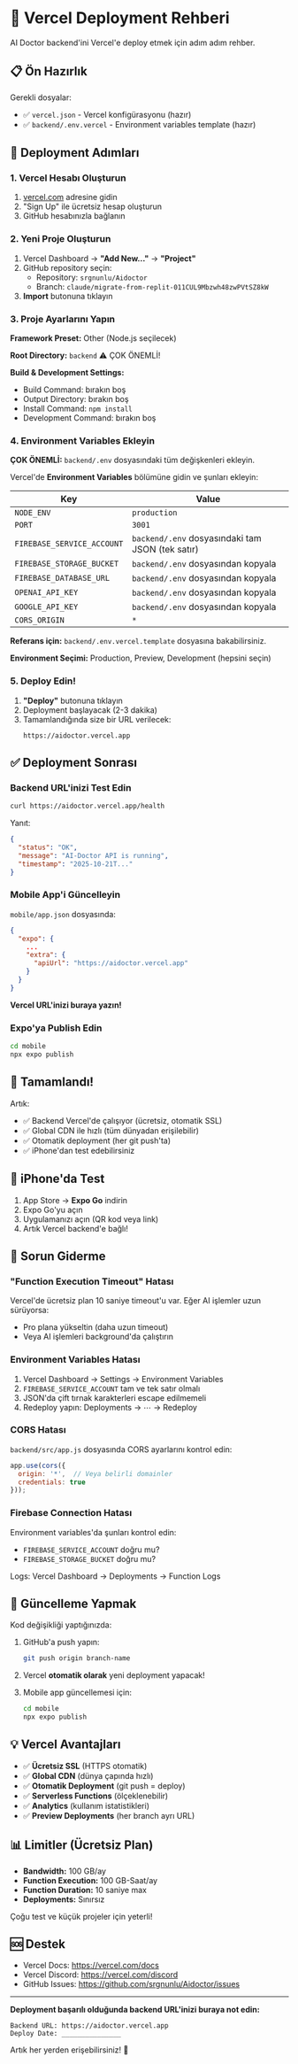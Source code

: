 # 🚀 Vercel Deployment Rehberi

AI Doctor backend'ini Vercel'e deploy etmek için adım adım rehber.

## 📋 Ön Hazırlık

Gerekli dosyalar:
- ✅ `vercel.json` - Vercel konfigürasyonu (hazır)
- ✅ `backend/.env.vercel` - Environment variables template (hazır)

## 🎯 Deployment Adımları

### 1. Vercel Hesabı Oluşturun

1. [vercel.com](https://vercel.com) adresine gidin
2. "Sign Up" ile ücretsiz hesap oluşturun
3. GitHub hesabınızla bağlanın

### 2. Yeni Proje Oluşturun

1. Vercel Dashboard → **"Add New..."** → **"Project"**
2. GitHub repository seçin:
   - Repository: `srgnunlu/Aidoctor`
   - Branch: `claude/migrate-from-replit-011CUL9Mbzwh48zwPVtSZ8kW`
3. **Import** butonuna tıklayın

### 3. Proje Ayarlarını Yapın

**Framework Preset:** Other (Node.js seçilecek)

**Root Directory:** `backend` ⚠️ ÇOK ÖNEMLİ!

**Build & Development Settings:**
- Build Command: bırakın boş
- Output Directory: bırakın boş
- Install Command: `npm install`
- Development Command: bırakın boş

### 4. Environment Variables Ekleyin

**ÇOK ÖNEMLİ:** `backend/.env` dosyasındaki tüm değişkenleri ekleyin.

Vercel'de **Environment Variables** bölümüne gidin ve şunları ekleyin:

| Key | Value |
|-----|-------|
| `NODE_ENV` | `production` |
| `PORT` | `3001` |
| `FIREBASE_SERVICE_ACCOUNT` | `backend/.env` dosyasındaki tam JSON (tek satır) |
| `FIREBASE_STORAGE_BUCKET` | `backend/.env` dosyasından kopyala |
| `FIREBASE_DATABASE_URL` | `backend/.env` dosyasından kopyala |
| `OPENAI_API_KEY` | `backend/.env` dosyasından kopyala |
| `GOOGLE_API_KEY` | `backend/.env` dosyasından kopyala |
| `CORS_ORIGIN` | `*` |

**Referans için:** `backend/.env.vercel.template` dosyasına bakabilirsiniz.

**Environment Seçimi:** Production, Preview, Development (hepsini seçin)

### 5. Deploy Edin!

1. **"Deploy"** butonuna tıklayın
2. Deployment başlayacak (2-3 dakika)
3. Tamamlandığında size bir URL verilecek:
   ```
   https://aidoctor.vercel.app
   ```

## ✅ Deployment Sonrası

### Backend URL'inizi Test Edin

```bash
curl https://aidoctor.vercel.app/health
```

Yanıt:
```json
{
  "status": "OK",
  "message": "AI-Doctor API is running",
  "timestamp": "2025-10-21T..."
}
```

### Mobile App'i Güncelleyin

`mobile/app.json` dosyasında:

```json
{
  "expo": {
    ...
    "extra": {
      "apiUrl": "https://aidoctor.vercel.app"
    }
  }
}
```

**Vercel URL'inizi buraya yazın!**

### Expo'ya Publish Edin

```bash
cd mobile
npx expo publish
```

## 🎯 Tamamlandı!

Artık:
- ✅ Backend Vercel'de çalışıyor (ücretsiz, otomatik SSL)
- ✅ Global CDN ile hızlı (tüm dünyadan erişilebilir)
- ✅ Otomatik deployment (her git push'ta)
- ✅ iPhone'dan test edebilirsiniz

## 📱 iPhone'da Test

1. App Store → **Expo Go** indirin
2. Expo Go'yu açın
3. Uygulamanızı açın (QR kod veya link)
4. Artık Vercel backend'e bağlı!

## 🔧 Sorun Giderme

### "Function Execution Timeout" Hatası

Vercel'de ücretsiz plan 10 saniye timeout'u var. Eğer AI işlemler uzun sürüyorsa:
- Pro plana yükseltin (daha uzun timeout)
- Veya AI işlemleri background'da çalıştırın

### Environment Variables Hatası

1. Vercel Dashboard → Settings → Environment Variables
2. `FIREBASE_SERVICE_ACCOUNT` tam ve tek satır olmalı
3. JSON'da çift tırnak karakterleri escape edilmemeli
4. Redeploy yapın: Deployments → ⋯ → Redeploy

### CORS Hatası

`backend/src/app.js` dosyasında CORS ayarlarını kontrol edin:

```javascript
app.use(cors({
  origin: '*',  // Veya belirli domainler
  credentials: true
}));
```

### Firebase Connection Hatası

Environment variables'da şunları kontrol edin:
- `FIREBASE_SERVICE_ACCOUNT` doğru mu?
- `FIREBASE_STORAGE_BUCKET` doğru mu?

Logs: Vercel Dashboard → Deployments → Function Logs

## 🔄 Güncelleme Yapmak

Kod değişikliği yaptığınızda:

1. GitHub'a push yapın:
   ```bash
   git push origin branch-name
   ```

2. Vercel **otomatik olarak** yeni deployment yapacak!

3. Mobile app güncellemesi için:
   ```bash
   cd mobile
   npx expo publish
   ```

## 💡 Vercel Avantajları

- ✅ **Ücretsiz SSL** (HTTPS otomatik)
- ✅ **Global CDN** (dünya çapında hızlı)
- ✅ **Otomatik Deployment** (git push = deploy)
- ✅ **Serverless Functions** (ölçeklenebilir)
- ✅ **Analytics** (kullanım istatistikleri)
- ✅ **Preview Deployments** (her branch ayrı URL)

## 📊 Limitler (Ücretsiz Plan)

- **Bandwidth:** 100 GB/ay
- **Function Execution:** 100 GB-Saat/ay
- **Function Duration:** 10 saniye max
- **Deployments:** Sınırsız

Çoğu test ve küçük projeler için yeterli!

## 🆘 Destek

- Vercel Docs: https://vercel.com/docs
- Vercel Discord: https://vercel.com/discord
- GitHub Issues: https://github.com/srgnunlu/Aidoctor/issues

---

**Deployment başarılı olduğunda backend URL'inizi buraya not edin:**

```
Backend URL: https://aidoctor.vercel.app
Deploy Date: _______________
```

Artık her yerden erişebilirsiniz! 🎉
